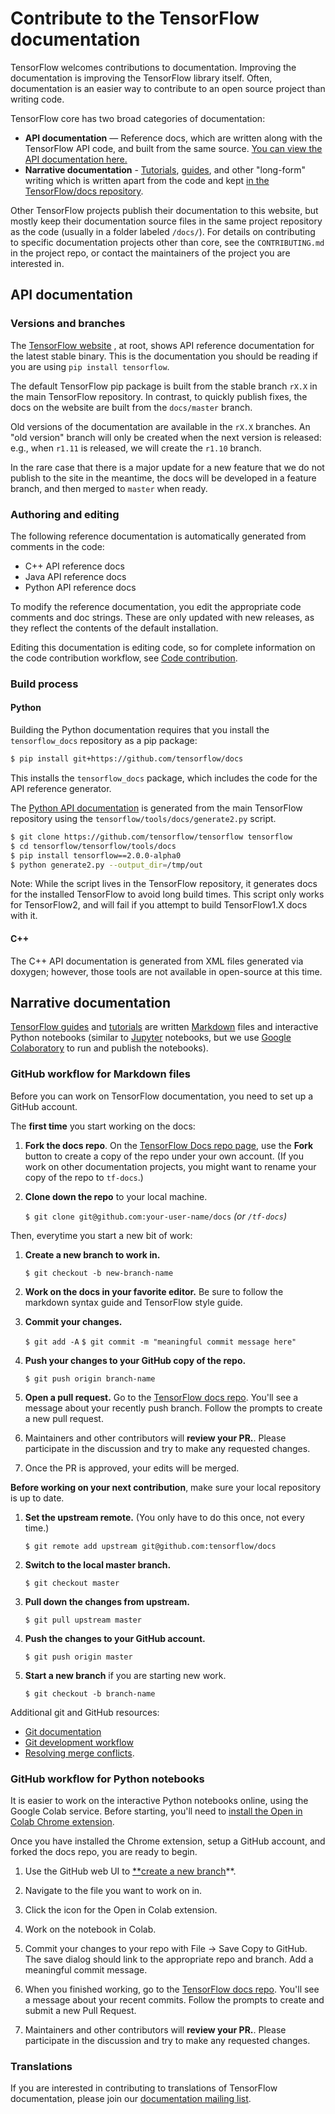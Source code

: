 # Contribute to the TensorFlow documentation

TensorFlow welcomes contributions to documentation. Improving the documentation
is improving the TensorFlow library itself. Often, documentation is an easier
way to contribute to an open source project than writing code.

TensorFlow core has two broad categories of documentation:

*   **API documentation** — Reference docs, which are written along with the
    TensorFlow API code, and built from the same source.
    [You can view the API documentation here.](https://www.tensorflow.org/api_docs/)
*   **Narrative documentation** -
    [Tutorials](https://www.tensorflow.org/tutorials),
    [guides](https://www.tensorflow.org/guide), and other "long-form" writing
    which is written apart from the code and kept
    [in the TensorFlow/docs repository](https://github.com/tensorflow/docs).

Other TensorFlow projects publish their documentation to this website, but
mostly keep their documentation source files in the same project repository as
the code (usually in a folder labeled `/docs/`). For details on contributing to
specific documentation projects other than core, see the `CONTRIBUTING.md` in
the project repo, or contact the maintainers of the project you are interested
in.

## API documentation

### Versions and branches

The [TensorFlow website](http://www.tensorflow.org) , at root, shows API
reference documentation for the latest stable binary. This is the documentation
you should be reading if you are using `pip install tensorflow`.

The default TensorFlow pip package is built from the stable branch `rX.X` in the
main TensorFlow repository. In contrast, to quickly publish fixes, the docs on
the website are built from the `docs/master` branch.

Old versions of the documentation are available in the `rX.X` branches. An "old
version" branch will only be created when the next version is released: e.g.,
when `r1.11` is released, we will create the `r1.10` branch.

In the rare case that there is a major update for a new feature that we do not
publish to the site in the meantime, the docs will be developed in a feature
branch, and then merged to `master` when ready.

### Authoring and editing

The following reference documentation is automatically generated from comments
in the code:

*   C++ API reference docs
*   Java API reference docs
*   Python API reference docs

To modify the reference documentation, you edit the appropriate code comments and doc strings. These are only updated with new releases, as they reflect the contents of the default installation.

Editing this documentation is editing code, so for complete information on the
code contribution workflow, see [Code contribution](#code-contribution).

<!--
The sections on writing about C++ and Python ops will go here, but they need more work.
-->

### Build process

#### Python

Building the Python documentation requires that you install the
`tensorflow_docs` repository as a pip package:

```bash
$ pip install git+https://github.com/tensorflow/docs
```

This installs the `tensorflow_docs` package, which includes the code for the API
reference generator.

The
[Python API documentation](https://www.tensorflow.org/versions/r2.0/api_docs/python/tf)
is generated from the main TensorFlow repository using the
`tensorflow/tools/docs/generate2.py` script.

```bash
$ git clone https://github.com/tensorflow/tensorflow tensorflow
$ cd tensorflow/tensorflow/tools/docs
$ pip install tensorflow==2.0.0-alpha0
$ python generate2.py --output_dir=/tmp/out
```

Note: While the script lives in the TensorFlow repository, it generates docs for
the installed TensorFlow to avoid long build times. This script only works for
TensorFlow2, and will fail if you attempt to build TensorFlow1.X docs with it.

#### C++

The C++ API documentation is generated from XML files generated via doxygen;
however, those tools are not available in open-source at this time.

## Narrative documentation

[TensorFlow guides](https://www.tensorflow.org/guide) and
[tutorials](https://www.tensorflow.org/tutorials) are written
[Markdown](https://en.wikipedia.org/wiki/Markdown) files and interactive Python
notebooks (similar to [Jupyter](https://jupyter.org/) notebooks, but we use
[Google Colaboratory](https://colab.research.google.com/notebooks/welcome.ipynb)
to run and publish the notebooks).

### GitHub workflow for Markdown files

Before you can work on TensorFlow documentation, you need to set up a GitHub
account.

The **first time** you start working on the docs:

1.  **Fork the docs repo**. On the
    [TensorFlow Docs repo page](https://github.com/tensorflow/docs), use the
    **Fork** button to create a copy of the repo under your own account. (If you
    work on other documentation projects, you might want to rename your copy of
    the repo to `tf-docs`.)

2.  **Clone down the repo** to your local machine.

    `$ git clone git@github.com:your-user-name/docs` *(or `/tf-docs`)*

Then, everytime you start a new bit of work:

1.  **Create a new branch to work in.**

    `$ git checkout -b new-branch-name`

2.  **Work on the docs in your favorite editor.** Be sure to follow the markdown
    syntax guide and TensorFlow style guide.

3.  **Commit your changes.**

    `$ git add -A` `$ git commit -m "meaningful commit message here"`

4.  **Push your changes to your GitHub copy of the repo.**

    `$ git push origin branch-name`

5.  **Open a pull request.** Go to the
    [TensorFlow docs repo](https://github.com/tensorflow/docs). You'll see a
    message about your recently push branch. Follow the prompts to create a new
    pull request.

6.  Maintainers and other contributors will **review your PR.**. Please
    participate in the discussion and try to make any requested changes.

7.  Once the PR is approved, your edits will be merged.

**Before working on your next contribution**, make sure your local repository is
up to date.

1.  **Set the upstream remote.** (You only have to do this once, not every
    time.)

    `$ git remote add upstream git@github.com:tensorflow/docs`

2.  **Switch to the local master branch.**

    `$ git checkout master`

3.  **Pull down the changes from upstream.**

    `$ git pull upstream master`

4.  **Push the changes to your GitHub account.**

    `$ git push origin master`

5.  **Start a new branch** if you are starting new work.

    `$ git checkout -b branch-name`

Additional git and GitHub resources:

*   [Git documentation](https://git-scm.com/documentation)
*   [Git development workflow](https://docs.scipy.org/doc/numpy/dev/gitwash/development_workflow.html)
*   [Resolving merge conflicts](https://help.github.com/articles/resolving-a-merge-conflict-using-the-command-line/).

### GitHub workflow for Python notebooks

It is easier to work on the interactive Python notebooks online, using the
Google Colab service. Before starting, you'll need to
[install the Open in Colab Chrome extension](https://chrome.google.com/webstore/detail/open-in-colab/iogfkhleblhcpcekbiedikdehleodpjo).

Once you have installed the Chrome extension, setup a GitHub account, and forked
the docs repo, you are ready to begin.

1.  Use the GitHub web UI to
    [**create a new branch](https://help.github.com/en/articles/creating-and-deleting-branches-within-your-repository)**.

2.  Navigate to the file you want to work on in.

3.  Click the icon for the Open in Colab extension.

4.  Work on the notebook in Colab.

5.  Commit your changes to your repo with File -> Save Copy to GitHub. The save
    dialog should link to the appropriate repo and branch. Add a meaningful
    commit message.

6.  When you finished working, go to the
    [TensorFlow docs repo](https://github.com/tensorflow/docs). You'll see a
    message about your recent commits. Follow the prompts to create and submit a
    new Pull Request.

7.  Maintainers and other contributors will **review your PR.**. Please
    participate in the discussion and try to make any requested changes.

### Translations

If you are interested in contributing to translations of TensorFlow
documentation, please join our
[documentation mailing list](mailto:docs@tensorflow.org).
